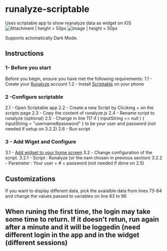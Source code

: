 # runalyze-scriptable
Uses scriptable app to show reanalyze data as widget on iOS
![Attachment | height = 50px](https://user-images.githubusercontent.com/45463445/195308981-7a57c321-19df-4561-be44-423db451da6e.png)
![image | height = 50px](https://user-images.githubusercontent.com/45463445/195309708-cc70e2e5-60b4-468b-8349-aaa19ac0b968.png)

Supports actomatically Dark Mode.

## Instructions
### 1- Before you start
Before you begin, ensure you have met the following requirements:
1.1 - Create your [Runalyze](https://runalyze.com/) account 
1.2 - Install [Scriptable](https://scriptable.app) on your phone

### 2 -Configure scriptable
2.1 - Open Scriptable app
2.2 - Create a new Script by Cliciking + on the scripts page
2.3 - Copy the content of runalyze.js
2.4 - Rename script to runalyze (optional)
2.5 - Change in line 117 if ( inputString == null ) { inputString = "username#password" } to be your user and password (not needed if setup on 3.2.2)
2.6 - Run script

### 3 - Add Wiget and Configure
3.1 - [Add widget to your home screen](https://support.apple.com/en-gb/HT207122) 
3.2 - Change configuration of the script.
3.2.1 - Script : Runalyze (or the nam chosen in previous section)
3.2.2 - Parameter : Your user + # + password (not needed if done on 2.5)

## Customizations
If you want to display different data, pick the avaialble data from lines 73-84 and change the values passed to variables on line 83 to 96

## When runing the first time, the login may take some time to return. If it doesn't retun, run again after a minute and it will be loggedin (need different login in the app and in the widget (different sessions)

